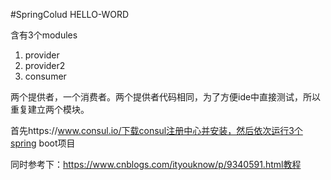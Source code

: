 #SpringColud HELLO-WORD

含有3个modules
1. provider
2. provider2
3. consumer

两个提供者，一个消费者。两个提供者代码相同，为了方便ide中直接测试，所以重复建立两个模块。

首先https://www.consul.io/下载consul注册中心并安装，然后依次运行3个spring boot项目

同时参考下：https://www.cnblogs.com/ityouknow/p/9340591.html教程

